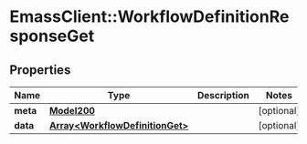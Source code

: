 # EmassClient::WorkflowDefinitionResponseGet

## Properties
Name | Type | Description | Notes
------------ | ------------- | ------------- | -------------
**meta** | [**Model200**](Model200.md) |  | [optional] 
**data** | [**Array&lt;WorkflowDefinitionGet&gt;**](WorkflowDefinitionGet.md) |  | [optional] 

